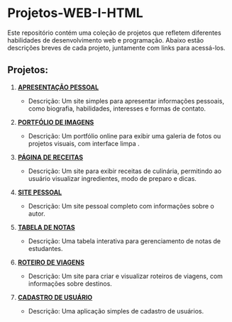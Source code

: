 # Projetos-WEB-I-HTML


Este repositório contém uma coleção de projetos que refletem diferentes habilidades de desenvolvimento web e programação. Abaixo estão descrições breves de cada projeto, juntamente com links para acessá-los.

## Projetos:

1. [**APRESENTAÇÃO PESSOAL**](https://github.com/willamesilvaof/Projetos-WEB-I-HTML/blob/main/APRESENTA%C3%87%C3%83O%20PESSOAL/index.html)
   - Descrição: Um site simples para apresentar informações pessoais, como biografia, habilidades, interesses e formas de contato.

2. [**PORTFÓLIO DE IMAGENS**](https://github.com/willamesilvaof/Projetos-WEB-I-HTML/blob/main/PORTF%C3%93LIO%20DE%20IMAGENS/index.html)
   - Descrição: Um portfólio online para exibir uma galeria de fotos ou projetos visuais, com interface limpa .

3. [**PÁGINA DE RECEITAS**](https://github.com/willamesilvaof/Projetos-WEB-I-HTML/tree/main/P%C3%81GINA%20DE%20RECEITAS)
   - Descrição: Um site para exibir receitas de culinária, permitindo ao usuário visualizar ingredientes, modo de preparo e dicas.

4. [**SITE PESSOAL**](https://github.com/willamesilvaof/Projetos-WEB-I-HTML/blob/main/SITE%20PESSOAL/index.html)
   - Descrição: Um site pessoal completo com informações sobre o autor.

5. [**TABELA DE NOTAS**](https://github.com/willamesilvaof/Projetos-WEB-I-HTML/blob/main/TABELA%20DE%20NOTAS/index.html)
   - Descrição: Uma tabela interativa para gerenciamento de notas de estudantes.

6. [**ROTEIRO DE VIAGENS**](https://github.com/willamesilvaof/Projetos-WEB-I-HTML/blob/main/ROTEIRO%20DE%20VIAGENS/index.html.)
   - Descrição: Um site para criar e visualizar roteiros de viagens, com informações sobre destinos.

7. [**CADASTRO DE USUÁRIO**](https://github.com/willamesilvaof/Projetos-WEB-I-HTML/blob/main/CADASTRO%20DE%20USU%C3%81RIO/index.html)
   - Descrição: Uma aplicação simples de cadastro de usuários.
